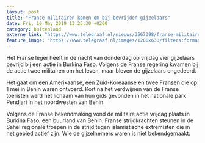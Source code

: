 ```yaml
---
layout: post
title: "Franse militairen komen om bij bevrijden gijzelaars"
date: Fri, 10 May 2019 13:25:30 +0200
category: buitenland
externe_link: "https://www.telegraaf.nl/nieuws/3567398/franse-militairen-komen-om-bij-bevrijden-gijzelaars"
feature_image: "https://www.telegraaf.nl/images/1200x630/filters:format(jpeg):quality(80)/cdn-kiosk-api.telegraaf.nl/6995ead0-731e-11e9-a207-0255c322e81b.jpg"
---
```


<p class="intro">Het Franse leger heeft in de nacht van donderdag op vrijdag vier gijzelaars bevrijd bij een actie in Burkina Faso. Volgens de Franse regering kwamen bij de actie twee militairen om het leven, maar bleven de gijzelaars ongedeerd.</p> <p>Het gaat om een Amerikaanse, een Zuid-Koreaanse en twee Fransen die op 1 mei in Benin waren ontvoerd. Kort na het verdwijnen van de Franse toeristen werd het lichaam van hun gids gevonden in het nationale park Pendjari in het noordwesten van Benin.</p><p>Volgens de Franse bekendmaking vond de militaire actie vrijdag plaats in Burkina Faso, een buurland van Benin. Franse strijdkrachten steunen in de Sahel regionale troepen in de strijd tegen islamistische extremisten die in het gebied actief zijn. Wie de gijzelnemers waren is niet bekendgemaakt.</p>
